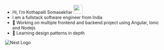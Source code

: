 - Hi, I’m Kothapalli Somasekhar <img src="https://github.com/TheDudeThatCode/TheDudeThatCode/blob/master/Assets/Hi.gif" width="29px">
- I am a fullstack software engineer from India
- 🔭 Working on multiple frontend and backend project using Angular, Ionic and Nodejs
- 🌱 Learning design patterns in depth

<img src="https://github-readme-stats.vercel.app/api/top-langs/?username=Somasekhar1712" alt="Nest Logo" />
